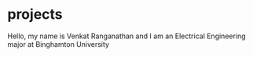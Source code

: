 # projects

Hello, my name is Venkat Ranganathan and I am an Electrical Engineering major at Binghamton University
